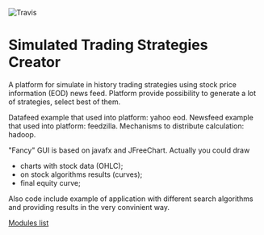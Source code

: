 ![Travis](https://travis-ci.org/sidorovis/stsc.svg?branch=master)

# Simulated Trading Strategies Creator

A platform for simulate in history trading strategies using stock price information (EOD) news feed.
Platform provide possibility to generate a lot of strategies, select best of them.

Datafeed example that used into platform: yahoo eod.
Newsfeed example that used into platform: feedzilla.
Mechanisms to distribute calculation: hadoop.

"Fancy" GUI is based on javafx and JFreeChart. 
Actually you could draw 
 * charts with stock data (OHLC); 
 * on stock algorithms results (curves);
 * final equity curve;

Also code include example of application with different search algorithms and providing results in the very convinient way.

[Modules list](https://github.com/sidorovis/stsc/wiki/Modules-List)

